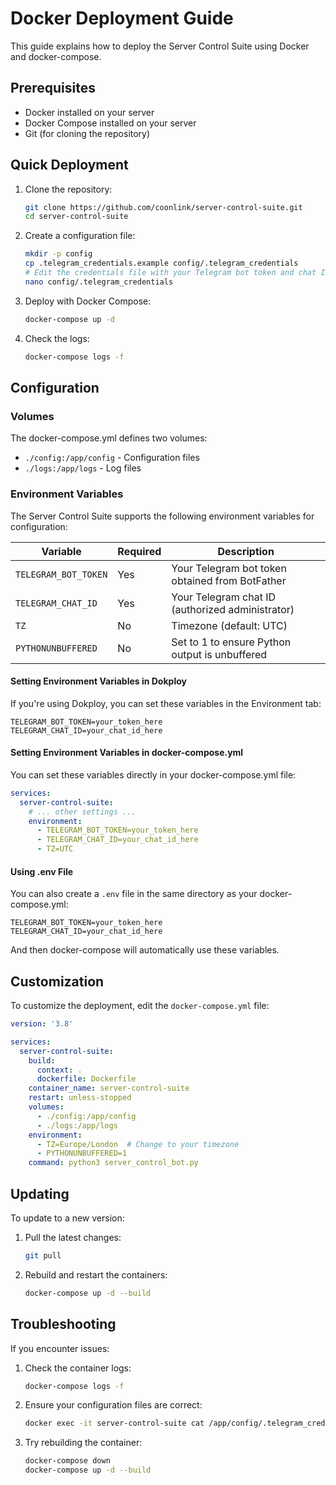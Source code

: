 # Docker Deployment Guide

This guide explains how to deploy the Server Control Suite using Docker and docker-compose.

## Prerequisites

- Docker installed on your server
- Docker Compose installed on your server
- Git (for cloning the repository)

## Quick Deployment

1. Clone the repository:
   ```bash
   git clone https://github.com/coonlink/server-control-suite.git
   cd server-control-suite
   ```

2. Create a configuration file:
   ```bash
   mkdir -p config
   cp .telegram_credentials.example config/.telegram_credentials
   # Edit the credentials file with your Telegram bot token and chat ID
   nano config/.telegram_credentials
   ```

3. Deploy with Docker Compose:
   ```bash
   docker-compose up -d
   ```

4. Check the logs:
   ```bash
   docker-compose logs -f
   ```

## Configuration

### Volumes

The docker-compose.yml defines two volumes:
- `./config:/app/config` - Configuration files
- `./logs:/app/logs` - Log files

### Environment Variables

The Server Control Suite supports the following environment variables for configuration:

| Variable | Required | Description |
|----------|----------|-------------|
| `TELEGRAM_BOT_TOKEN` | Yes | Your Telegram bot token obtained from BotFather |
| `TELEGRAM_CHAT_ID` | Yes | Your Telegram chat ID (authorized administrator) |
| `TZ` | No | Timezone (default: UTC) |
| `PYTHONUNBUFFERED` | No | Set to 1 to ensure Python output is unbuffered |

#### Setting Environment Variables in Dokploy

If you're using Dokploy, you can set these variables in the Environment tab:

```
TELEGRAM_BOT_TOKEN=your_token_here
TELEGRAM_CHAT_ID=your_chat_id_here
```

#### Setting Environment Variables in docker-compose.yml

You can set these variables directly in your docker-compose.yml file:

```yaml
services:
  server-control-suite:
    # ... other settings ...
    environment:
      - TELEGRAM_BOT_TOKEN=your_token_here
      - TELEGRAM_CHAT_ID=your_chat_id_here
      - TZ=UTC
```

#### Using .env File

You can also create a `.env` file in the same directory as your docker-compose.yml:

```
TELEGRAM_BOT_TOKEN=your_token_here
TELEGRAM_CHAT_ID=your_chat_id_here
```

And then docker-compose will automatically use these variables.

## Customization

To customize the deployment, edit the `docker-compose.yml` file:

```yaml
version: '3.8'

services:
  server-control-suite:
    build:
      context: .
      dockerfile: Dockerfile
    container_name: server-control-suite
    restart: unless-stopped
    volumes:
      - ./config:/app/config
      - ./logs:/app/logs
    environment:
      - TZ=Europe/London  # Change to your timezone
      - PYTHONUNBUFFERED=1
    command: python3 server_control_bot.py
```

## Updating

To update to a new version:

1. Pull the latest changes:
   ```bash
   git pull
   ```

2. Rebuild and restart the containers:
   ```bash
   docker-compose up -d --build
   ```

## Troubleshooting

If you encounter issues:

1. Check the container logs:
   ```bash
   docker-compose logs -f
   ```

2. Ensure your configuration files are correct:
   ```bash
   docker exec -it server-control-suite cat /app/config/.telegram_credentials
   ```

3. Try rebuilding the container:
   ```bash
   docker-compose down
   docker-compose up -d --build
   ``` 